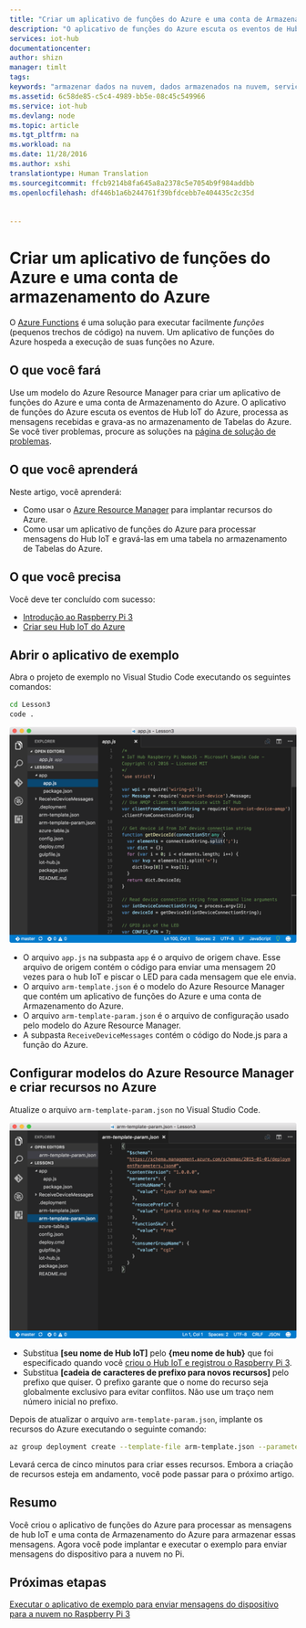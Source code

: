 ```yaml
---
title: "Criar um aplicativo de funções do Azure e uma conta de Armazenamento do Azure | Microsoft Docs"
description: "O aplicativo de funções do Azure escuta os eventos de Hub IoT do Azure, processa as mensagens recebidas e grava-as no armazenamento de Tabelas do Azure."
services: iot-hub
documentationcenter: 
author: shizn
manager: timlt
tags: 
keywords: "armazenar dados na nuvem, dados armazenados na nuvem, serviço de nuvem de iot"
ms.assetid: 6c58de85-c5c4-4989-bb5e-08c45c549966
ms.service: iot-hub
ms.devlang: node
ms.topic: article
ms.tgt_pltfrm: na
ms.workload: na
ms.date: 11/28/2016
ms.author: xshi
translationtype: Human Translation
ms.sourcegitcommit: ffcb9214b8fa645a8a2378c5e7054b9f984addbb
ms.openlocfilehash: df446b1a6b244761f39bfdcebb7e404435c2c35d


---
```

# <a name="create-an-azure-function-app-and-azure-storage-account"></a>Criar um aplicativo de funções do Azure e uma conta de armazenamento do Azure
O [Azure Functions](../azure-functions/functions-overview.md) é uma solução para executar facilmente *funções* (pequenos trechos de código) na nuvem. Um aplicativo de funções do Azure hospeda a execução de suas funções no Azure.

## <a name="what-you-will-do"></a>O que você fará
Use um modelo do Azure Resource Manager para criar um aplicativo de funções do Azure e uma conta de Armazenamento do Azure. O aplicativo de funções do Azure escuta os eventos de Hub IoT do Azure, processa as mensagens recebidas e grava-as no armazenamento de Tabelas do Azure. Se você tiver problemas, procure as soluções na [página de solução de problemas](iot-hub-raspberry-pi-kit-node-troubleshooting.md).

## <a name="what-you-will-learn"></a>O que você aprenderá
Neste artigo, você aprenderá:

* Como usar o [Azure Resource Manager](../azure-resource-manager/resource-group-overview.md) para implantar recursos do Azure.
* Como usar um aplicativo de funções do Azure para processar mensagens do Hub IoT e gravá-las em uma tabela no armazenamento de Tabelas do Azure.

## <a name="what-you-need"></a>O que você precisa
Você deve ter concluído com sucesso:
* [Introdução ao Raspberry Pi 3](iot-hub-raspberry-pi-kit-node-get-started.md)
* [Criar seu Hub IoT do Azure](iot-hub-raspberry-pi-kit-node-get-started.md)

## <a name="open-the-sample-app"></a>Abrir o aplicativo de exemplo
Abra o projeto de exemplo no Visual Studio Code executando os seguintes comandos:

```bash
cd Lesson3
code .
```

![Estrutura do repositório](media/iot-hub-raspberry-pi-lessons/lesson3/repo_structure.png)

* O arquivo `app.js` na subpasta `app` é o arquivo de origem chave. Esse arquivo de origem contém o código para enviar uma mensagem 20 vezes para o hub IoT e piscar o LED para cada mensagem que ele envia.
* O arquivo `arm-template.json` é o modelo do Azure Resource Manager que contém um aplicativo de funções do Azure e uma conta de Armazenamento do Azure.
* O arquivo `arm-template-param.json` é o arquivo de configuração usado pelo modelo do Azure Resource Manager.
* A subpasta `ReceiveDeviceMessages` contém o código do Node.js para a função do Azure.

## <a name="configure-azure-resource-manager-templates-and-create-resources-in-azure"></a>Configurar modelos do Azure Resource Manager e criar recursos no Azure
Atualize o arquivo `arm-template-param.json` no Visual Studio Code.

![Parâmetros do modelo do Azure Resource Manager](media/iot-hub-raspberry-pi-lessons/lesson3/arm_para.png)

* Substitua **[seu nome de Hub IoT]** pelo **{meu nome de hub}** que foi especificado quando você [criou o Hub IoT e registrou o Raspberry Pi 3](iot-hub-raspberry-pi-kit-node-lesson2-prepare-azure-iot-hub.md).
* Substitua **[cadeia de caracteres de prefixo para novos recursos]** pelo prefixo que quiser. O prefixo garante que o nome do recurso seja globalmente exclusivo para evitar conflitos. Não use um traço nem número inicial no prefixo.

Depois de atualizar o arquivo `arm-template-param.json`, implante os recursos do Azure executando o seguinte comando:

```bash
az group deployment create --template-file arm-template.json --parameters @arm-template-param.json -g iot-sample
```

Levará cerca de cinco minutos para criar esses recursos. Embora a criação de recursos esteja em andamento, você pode passar para o próximo artigo.

## <a name="summary"></a>Resumo
Você criou o aplicativo de funções do Azure para processar as mensagens de hub IoT e uma conta de Armazenamento do Azure para armazenar essas mensagens. Agora você pode implantar e executar o exemplo para enviar mensagens do dispositivo para a nuvem no Pi.

## <a name="next-steps"></a>Próximas etapas
[Executar o aplicativo de exemplo para enviar mensagens do dispositivo para a nuvem no Raspberry Pi 3](iot-hub-raspberry-pi-kit-node-lesson3-run-azure-blink.md)




<!--HONumber=Nov16_HO5-->


